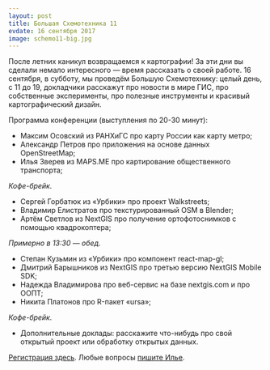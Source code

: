 ```yaml
---
layout: post
title: Большая Схемотехника 11
evdate: 16 сентября 2017
image: schemo11-big.jpg
---
```

После летних каникул возвращаемся к картографии! За эти дни вы сделали немало интересного &mdash; время
рассказать о своей работе. 16 сентября, в субботу, мы проведём Большую Схемотехнику: целый день, с 11 до 19,
докладчики расскажут про новости в мире ГИС, про собственные эксперименты, про полезные инструменты
и красивый картографический дизайн.

Программа конференции (выступления по 20-30 минут):

* Максим Осовский из РАНХиГС про карту России как карту метро;
* Александр Петров про приложения на основе данных OpenStreetMap;
* Илья Зверев из MAPS.ME про картирование общественного транспорта;

_Кофе-брейк._

* Сергей Горбатюк из «Урбики» про проект Walkstreets;
* Владимир Елистратов про текстурированный OSM в Blender;
* Артём Светлов из NextGIS про получение ортофотоснимков с помощью квадрокоптера;

_Примерно в 13:30 — обед._

* Степан Кузьмин из «Урбики» про компонент react-map-gl;
* Дмитрий Барышников из NextGIS про третью версию NextGIS Mobile SDK;
* Надежда Владимирова про веб-сервис на базе nextgis.com и про ООПТ;
* Никита Платонов про R-пакет «ursa»;

_Кофе-брейк._

* Дополнительные доклады: расскажите что-нибудь про свой открытый проект или обработку открытых данных.

[Регистрация здесь](https://corp.mail.ru/ru/press/events/368/). Любые вопросы [пишите Илье](mailto:ilya@zverev.info).
